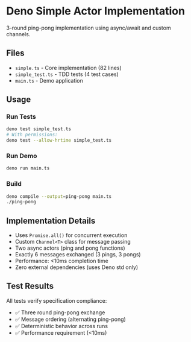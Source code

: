 # Deno Simple Actor Implementation

3-round ping-pong implementation using async/await and custom channels.

## Files

- `simple.ts` - Core implementation (82 lines)
- `simple_test.ts` - TDD tests (4 test cases)
- `main.ts` - Demo application

## Usage

### Run Tests

```bash
deno test simple_test.ts
# With permissions:
deno test --allow-hrtime simple_test.ts
```

### Run Demo

```bash
deno run main.ts
```

### Build

```bash
deno compile --output=ping-pong main.ts
./ping-pong
```

## Implementation Details

- Uses `Promise.all()` for concurrent execution
- Custom `Channel<T>` class for message passing
- Two async actors (ping and pong functions)
- Exactly 6 messages exchanged (3 pings, 3 pongs)
- Performance: <10ms completion time
- Zero external dependencies (uses Deno std only)

## Test Results

All tests verify specification compliance:

- ✅ Three round ping-pong exchange
- ✅ Message ordering (alternating ping-pong)
- ✅ Deterministic behavior across runs
- ✅ Performance requirement (<10ms)
